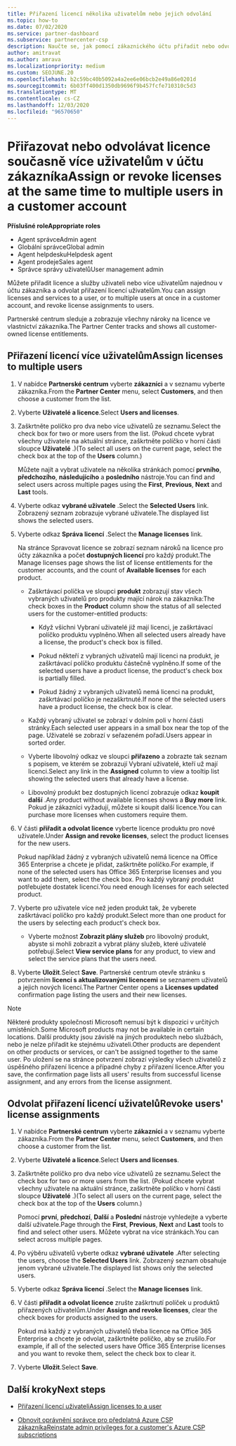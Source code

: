 ```yaml
---
title: Přiřazení licencí několika uživatelům nebo jejich odvolání
ms.topic: how-to
ms.date: 07/02/2020
ms.service: partner-dashboard
ms.subservice: partnercenter-csp
description: Naučte se, jak pomocí zákaznického účtu přiřadit nebo odvolat licence a služby jednomu uživateli nebo více uživatelům najednou.
author: amitravat
ms.author: amrava
ms.localizationpriority: medium
ms.custom: SEOJUNE.20
ms.openlocfilehash: b2c59bc40b5092a4a2ee6e06bcb2e49a86e0201d
ms.sourcegitcommit: 6b03ff400d1350db9696f9b457fcfe710310c5d3
ms.translationtype: MT
ms.contentlocale: cs-CZ
ms.lasthandoff: 12/03/2020
ms.locfileid: "96570650"
---
```

# <a name="assign-or-revoke-licenses-at-the-same-time-to-multiple-users-in-a-customer-account"></a><span data-ttu-id="9576f-103">Přiřazovat nebo odvolávat licence současně více uživatelům v účtu zákazníka</span><span class="sxs-lookup"><span data-stu-id="9576f-103">Assign or revoke licenses at the same time to multiple users in a customer account</span></span>

<span data-ttu-id="9576f-104">**Příslušné role**</span><span class="sxs-lookup"><span data-stu-id="9576f-104">**Appropriate roles**</span></span>

- <span data-ttu-id="9576f-105">Agent správce</span><span class="sxs-lookup"><span data-stu-id="9576f-105">Admin agent</span></span>
- <span data-ttu-id="9576f-106">Globální správce</span><span class="sxs-lookup"><span data-stu-id="9576f-106">Global admin</span></span>
- <span data-ttu-id="9576f-107">Agent helpdesku</span><span class="sxs-lookup"><span data-stu-id="9576f-107">Helpdesk agent</span></span>
- <span data-ttu-id="9576f-108">Agent prodeje</span><span class="sxs-lookup"><span data-stu-id="9576f-108">Sales agent</span></span>
- <span data-ttu-id="9576f-109">Správce správy uživatelů</span><span class="sxs-lookup"><span data-stu-id="9576f-109">User management admin</span></span>

<span data-ttu-id="9576f-110">Můžete přiřadit licence a služby uživateli nebo více uživatelům najednou v účtu zákazníka a odvolat přiřazení licencí uživatelům.</span><span class="sxs-lookup"><span data-stu-id="9576f-110">You can assign licenses and services to a user, or to multiple users at once in a customer account, and revoke license assignments to users.</span></span>

<span data-ttu-id="9576f-111">Partnerské centrum sleduje a zobrazuje všechny nároky na licence ve vlastnictví zákazníka.</span><span class="sxs-lookup"><span data-stu-id="9576f-111">The Partner Center tracks and shows all customer-owned license entitlements.</span></span>

## <a name="assign-licenses-to-multiple-users"></a><span data-ttu-id="9576f-112">Přiřazení licencí více uživatelům</span><span class="sxs-lookup"><span data-stu-id="9576f-112">Assign licenses to multiple users</span></span>

1. <span data-ttu-id="9576f-113">V nabídce **Partnerské centrum** vyberte **zákazníci** a v seznamu vyberte zákazníka.</span><span class="sxs-lookup"><span data-stu-id="9576f-113">From the **Partner Center** menu, select **Customers**, and then choose a customer from the list.</span></span>

2. <span data-ttu-id="9576f-114">Vyberte **Uživatelé a licence**.</span><span class="sxs-lookup"><span data-stu-id="9576f-114">Select **Users and licenses**.</span></span>

3. <span data-ttu-id="9576f-115">Zaškrtněte políčko pro dva nebo více uživatelů ze seznamu.</span><span class="sxs-lookup"><span data-stu-id="9576f-115">Select the check box for two or more users from the list.</span></span> <span data-ttu-id="9576f-116">(Pokud chcete vybrat všechny uživatele na aktuální stránce, zaškrtněte políčko v horní části sloupce **Uživatelé** .)</span><span class="sxs-lookup"><span data-stu-id="9576f-116">(To select all users on the current page, select the check box at the top of the **Users** column.)</span></span>

    <span data-ttu-id="9576f-117">Můžete najít a vybrat uživatele na několika stránkách pomocí **prvního**, **předchozího**, **následujícího** a **posledního** nástroje.</span><span class="sxs-lookup"><span data-stu-id="9576f-117">You can find and select users across multiple pages using the **First**, **Previous**, **Next** and **Last** tools.</span></span>

4. <span data-ttu-id="9576f-118">Vyberte odkaz **vybrané uživatele** .</span><span class="sxs-lookup"><span data-stu-id="9576f-118">Select the **Selected Users** link.</span></span> <span data-ttu-id="9576f-119">Zobrazený seznam zobrazuje vybrané uživatele.</span><span class="sxs-lookup"><span data-stu-id="9576f-119">The displayed list shows the selected users.</span></span>

5. <span data-ttu-id="9576f-120">Vyberte odkaz **Správa licencí** .</span><span class="sxs-lookup"><span data-stu-id="9576f-120">Select the **Manage licenses** link.</span></span>

    <span data-ttu-id="9576f-121">Na stránce Spravovat licence se zobrazí seznam nároků na licence pro účty zákazníka a počet **dostupných licencí** pro každý produkt.</span><span class="sxs-lookup"><span data-stu-id="9576f-121">The Manage licenses page shows the list of license entitlements for the customer accounts, and the count of **Available licenses** for each product.</span></span>

    - <span data-ttu-id="9576f-122">Zaškrtávací políčka ve sloupci **produkt** zobrazují stav všech vybraných uživatelů pro produkty mající nárok na zákazníka:</span><span class="sxs-lookup"><span data-stu-id="9576f-122">The check boxes in the **Product** column show the status of all selected users for the customer-entitled products:</span></span>

       - <span data-ttu-id="9576f-123">Když všichni Vybraní uživatelé již mají licenci, je zaškrtávací políčko produktu vyplněno.</span><span class="sxs-lookup"><span data-stu-id="9576f-123">When all selected users already have a license, the product's check box is filled.</span></span>

       - <span data-ttu-id="9576f-124">Pokud někteří z vybraných uživatelů mají licenci na produkt, je zaškrtávací políčko produktu částečně vyplněno.</span><span class="sxs-lookup"><span data-stu-id="9576f-124">If some of the selected users have a product license, the product's check box is partially filled.</span></span>

       - <span data-ttu-id="9576f-125">Pokud žádný z vybraných uživatelů nemá licenci na produkt, zaškrtávací políčko je nezaškrtnuté.</span><span class="sxs-lookup"><span data-stu-id="9576f-125">If none of the selected users have a product license, the check box is clear.</span></span>

    - <span data-ttu-id="9576f-126">Každý vybraný uživatel se zobrazí v dolním poli v horní části stránky.</span><span class="sxs-lookup"><span data-stu-id="9576f-126">Each selected user appears in a small box near the top of the page.</span></span> <span data-ttu-id="9576f-127">Uživatelé se zobrazí v seřazeném pořadí.</span><span class="sxs-lookup"><span data-stu-id="9576f-127">Users appear in sorted order.</span></span>

    - <span data-ttu-id="9576f-128">Vyberte libovolný odkaz ve sloupci **přiřazeno** a zobrazte tak seznam s popisem, ve kterém se zobrazují Vybraní uživatelé, kteří už mají licenci.</span><span class="sxs-lookup"><span data-stu-id="9576f-128">Select any link in the **Assigned** column to view a tooltip list showing the selected users that already have a license.</span></span>

    - <span data-ttu-id="9576f-129">Libovolný produkt bez dostupných licencí zobrazuje odkaz **koupit další** .</span><span class="sxs-lookup"><span data-stu-id="9576f-129">Any product without available licenses shows a **Buy more** link.</span></span> <span data-ttu-id="9576f-130">Pokud je zákazníci vyžadují, můžete si koupit další licence.</span><span class="sxs-lookup"><span data-stu-id="9576f-130">You can purchase more licenses when customers require them.</span></span>

6. <span data-ttu-id="9576f-131">V části **přiřadit a odvolat licence** vyberte licence produktu pro nové uživatele.</span><span class="sxs-lookup"><span data-stu-id="9576f-131">Under **Assign and revoke licenses**, select the product licenses for the new users.</span></span> 

   <span data-ttu-id="9576f-132">Pokud například žádný z vybraných uživatelů nemá licence na Office 365 Enterprise a chcete je přidat, zaškrtněte políčko.</span><span class="sxs-lookup"><span data-stu-id="9576f-132">For example, if none of the selected users has Office 365 Enterprise licenses and you want to add them, select the check box.</span></span> <span data-ttu-id="9576f-133">Pro každý vybraný produkt potřebujete dostatek licencí.</span><span class="sxs-lookup"><span data-stu-id="9576f-133">You need enough licenses for each selected product.</span></span>

7. <span data-ttu-id="9576f-134">Vyberte pro uživatele více než jeden produkt tak, že vyberete zaškrtávací políčko pro každý produkt.</span><span class="sxs-lookup"><span data-stu-id="9576f-134">Select more than one product for the users by selecting each product's check box.</span></span>
    -   <span data-ttu-id="9576f-135">Vyberte možnost **Zobrazit plány služeb** pro libovolný produkt, abyste si mohli zobrazit a vybrat plány služeb, které uživatelé potřebují.</span><span class="sxs-lookup"><span data-stu-id="9576f-135">Select **View service plans** for any product, to view and select the service plans that the users need.</span></span>

8. <span data-ttu-id="9576f-136">Vyberte **Uložit**.</span><span class="sxs-lookup"><span data-stu-id="9576f-136">Select **Save**.</span></span> <span data-ttu-id="9576f-137">Partnerské centrum otevře stránku s potvrzením **licencí s aktualizovanými licencemi** se seznamem uživatelů a jejich nových licencí.</span><span class="sxs-lookup"><span data-stu-id="9576f-137">The Partner Center opens a **Licenses updated** confirmation page listing the users and their new licenses.</span></span>

>[!NOTE]
><span data-ttu-id="9576f-138">Některé produkty společnosti Microsoft nemusí být k dispozici v určitých umístěních.</span><span class="sxs-lookup"><span data-stu-id="9576f-138">Some Microsoft products may not be available in certain locations.</span></span> <span data-ttu-id="9576f-139">Další produkty jsou závislé na jiných produktech nebo službách, nebo je nelze přiřadit ke stejnému uživateli.</span><span class="sxs-lookup"><span data-stu-id="9576f-139">Other products are dependent on other products or services, or can't be assigned together to the same user.</span></span> <span data-ttu-id="9576f-140">Po uložení se na stránce potvrzení zobrazí výsledky všech uživatelů z úspěšného přiřazení licence a případné chyby z přiřazení licence.</span><span class="sxs-lookup"><span data-stu-id="9576f-140">After you save, the confirmation page lists all users' results from successful license assignment, and any errors from the license assignment.</span></span>

## <a name="revoke-users-license-assignments"></a><span data-ttu-id="9576f-141">Odvolat přiřazení licencí uživatelů</span><span class="sxs-lookup"><span data-stu-id="9576f-141">Revoke users' license assignments</span></span>

1. <span data-ttu-id="9576f-142">V nabídce **Partnerské centrum** vyberte **zákazníci** a v seznamu vyberte zákazníka.</span><span class="sxs-lookup"><span data-stu-id="9576f-142">From the **Partner Center** menu, select **Customers**, and then choose a customer from the list.</span></span>

2. <span data-ttu-id="9576f-143">Vyberte **Uživatelé a licence**.</span><span class="sxs-lookup"><span data-stu-id="9576f-143">Select **Users and licenses**.</span></span>

3. <span data-ttu-id="9576f-144">Zaškrtněte políčko pro dva nebo více uživatelů ze seznamu.</span><span class="sxs-lookup"><span data-stu-id="9576f-144">Select the check box for two or more users from the list.</span></span> <span data-ttu-id="9576f-145">(Pokud chcete vybrat všechny uživatele na aktuální stránce, zaškrtněte políčko v horní části sloupce **Uživatelé** .)</span><span class="sxs-lookup"><span data-stu-id="9576f-145">(To select all users on the current page, select the check box at the top of the **Users** column.)</span></span>

    <span data-ttu-id="9576f-146">Pomocí **první**, **předchozí**, **Další** a **Poslední** nástroje vyhledejte a vyberte další uživatele.</span><span class="sxs-lookup"><span data-stu-id="9576f-146">Page through the **First**, **Previous**, **Next** and **Last** tools to find and select other users.</span></span> <span data-ttu-id="9576f-147">Můžete vybrat na více stránkách.</span><span class="sxs-lookup"><span data-stu-id="9576f-147">You can select across multiple pages.</span></span>

4. <span data-ttu-id="9576f-148">Po výběru uživatelů vyberte odkaz **vybrané uživatele** .</span><span class="sxs-lookup"><span data-stu-id="9576f-148">After selecting the users, choose the **Selected Users** link.</span></span> <span data-ttu-id="9576f-149">Zobrazený seznam obsahuje jenom vybrané uživatele.</span><span class="sxs-lookup"><span data-stu-id="9576f-149">The displayed list shows only the selected users.</span></span>

5. <span data-ttu-id="9576f-150">Vyberte odkaz **Správa licencí** .</span><span class="sxs-lookup"><span data-stu-id="9576f-150">Select the **Manage licenses** link.</span></span>

6. <span data-ttu-id="9576f-151">V části **přiřadit a odvolat licence** zrušte zaškrtnutí políček u produktů přiřazených uživatelům.</span><span class="sxs-lookup"><span data-stu-id="9576f-151">Under **Assign and revoke licenses**, clear the check boxes for products assigned to the users.</span></span>

   <span data-ttu-id="9576f-152">Pokud má každý z vybraných uživatelů třeba licence na Office 365 Enterprise a chcete je odvolat, zaškrtněte políčko, aby se zrušilo.</span><span class="sxs-lookup"><span data-stu-id="9576f-152">For example, if all of the selected users have Office 365 Enterprise licenses and you want to revoke them, select the check box to clear it.</span></span>

7. <span data-ttu-id="9576f-153">Vyberte **Uložit**.</span><span class="sxs-lookup"><span data-stu-id="9576f-153">Select **Save**.</span></span>

## <a name="next-steps"></a><span data-ttu-id="9576f-154">Další kroky</span><span class="sxs-lookup"><span data-stu-id="9576f-154">Next steps</span></span>

- [<span data-ttu-id="9576f-155">Přiřazení licencí uživateli</span><span class="sxs-lookup"><span data-stu-id="9576f-155">Assign licenses to a user</span></span>](assign-licenses-to-users.md)

- [<span data-ttu-id="9576f-156">Obnovit oprávnění správce pro předplatná Azure CSP zákazníka</span><span class="sxs-lookup"><span data-stu-id="9576f-156">Reinstate admin privileges for a customer's Azure CSP subscriptions</span></span>](revoke-reinstate-csp.md)